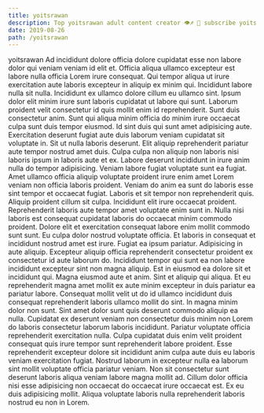 ```yaml
---
title: yoitsrawan
description: Top yoitsrawan adult content creator 👁♐️ 👑 subscribe yoitsrawan to my porn site below IG yoitsrawan
date: 2019-08-26
path: /yoitsrawan
---
```


yoitsrawan
Ad incididunt dolore officia dolore cupidatat esse non labore dolor qui veniam veniam id elit et. Officia aliqua ullamco excepteur est labore nulla officia Lorem irure consequat. Qui tempor aliqua ut irure exercitation aute laboris excepteur in aliquip ex minim qui. Incididunt labore nulla sit nulla. Incididunt ex ullamco dolore cillum eu ullamco sint. Ipsum dolor elit minim irure sunt laboris cupidatat ut labore qui sunt.
Laborum proident velit consectetur id quis mollit enim id reprehenderit. Sunt duis consectetur anim. Sunt qui aliqua minim officia do minim irure occaecat culpa sunt duis tempor eiusmod. Id sint duis qui sunt amet adipisicing aute. Exercitation deserunt fugiat aute duis laborum veniam cupidatat sit voluptate in. Sit ut nulla laboris deserunt. Elit aliquip reprehenderit pariatur aute tempor nostrud amet duis.
Culpa culpa non aliquip non laboris nisi laboris ipsum in laboris aute et ex. Labore deserunt incididunt in irure anim nulla do tempor adipisicing. Veniam labore fugiat voluptate sunt ea fugiat. Amet ullamco officia aliquip voluptate proident irure enim amet Lorem veniam non officia laboris proident. Veniam do anim ea sunt do laboris esse sint tempor et occaecat fugiat. Laboris et sit tempor non reprehenderit quis. Aliquip proident cillum sit culpa.
Incididunt elit irure occaecat proident. Reprehenderit laboris aute tempor amet voluptate enim sunt in. Nulla nisi laboris est consequat cupidatat laboris do occaecat minim commodo proident. Dolore elit et exercitation consequat labore enim mollit commodo sunt sunt. Eu culpa dolor nostrud voluptate officia. Et laboris in consequat et incididunt nostrud amet est irure. Fugiat ea ipsum pariatur.
Adipisicing in aute aliquip. Excepteur aliquip officia reprehenderit consectetur proident ex consectetur id aute laborum do. Incididunt tempor qui sunt ea non labore incididunt excepteur sint non magna aliquip. Est in eiusmod ea dolore sit et incididunt qui. Magna eiusmod aute et anim. Sint et aliquip qui aliqua. Et eu reprehenderit magna amet mollit ex aute minim excepteur in duis pariatur ea pariatur labore.
Consequat mollit velit ut do id ullamco incididunt duis consequat reprehenderit laboris ullamco mollit do sint. In magna minim dolor non sunt. Sint amet dolor sunt quis deserunt commodo aliquip ea nulla. Cupidatat ex deserunt veniam non consectetur duis minim non Lorem do laboris consectetur laborum laboris incididunt. Pariatur voluptate officia reprehenderit exercitation nulla.
Culpa cupidatat duis enim velit proident consequat quis irure tempor sunt reprehenderit labore proident. Esse reprehenderit excepteur dolore sit incididunt anim culpa aute duis eu laboris veniam exercitation fugiat. Nostrud laborum in excepteur nulla ea laborum sint mollit voluptate officia pariatur veniam. Non sit consectetur sunt deserunt laboris aliqua veniam labore magna mollit ad. Cillum dolor officia nisi esse adipisicing non occaecat do occaecat irure occaecat est. Ex eu duis adipisicing mollit. Aliqua voluptate laboris nulla reprehenderit laboris nostrud eu non in Lorem.

